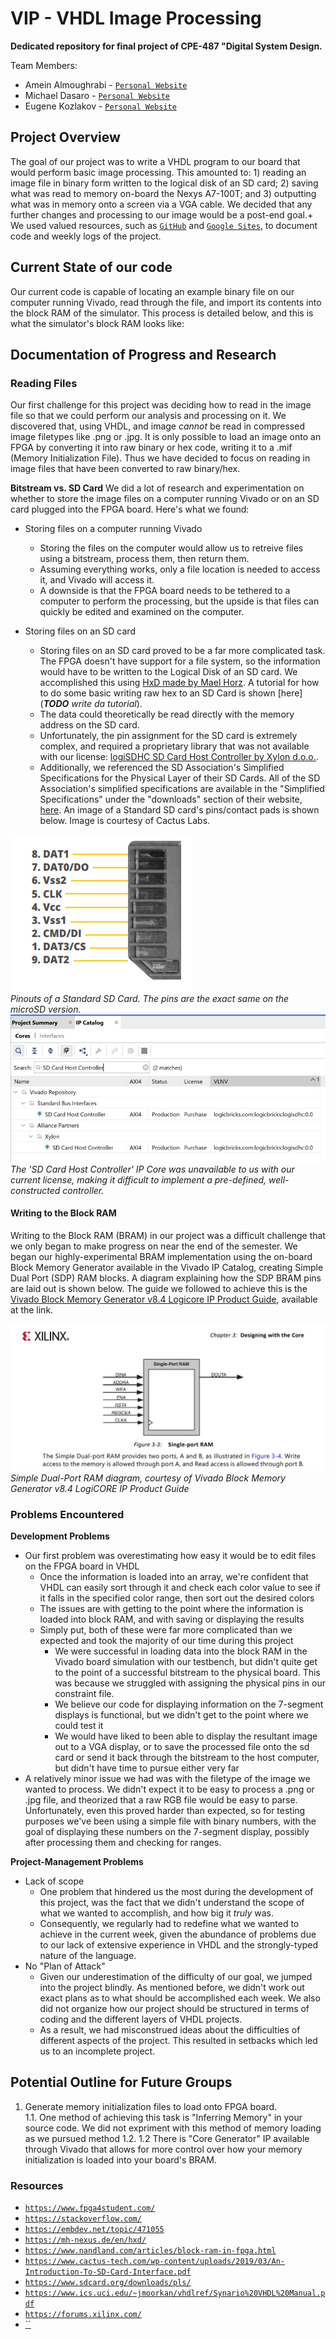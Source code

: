 # VIP - **V**HDL **I**mage **P**rocessing

**Dedicated repository for final project of CPE-487 "Digital System Design.**

Team Members:

- Amein Almoughrabi - [`Personal Website`](https://sites.google.com/view/ameinalmoughrabi)
- Michael Dasaro - [`Personal Website`](https://sites.google.com/stevens.edu/mdasarocpe487/home)
- Eugene Kozlakov - [`Personal Website`](https://sites.google.com/view/genek/home)

## **Project Overview**

The goal of our project was to write a VHDL program to our board that would perform basic image processing. This amounted to: 1) reading an image file in binary form written to the logical disk of an SD card; 2) saving what was read to memory on-board the Nexys A7-100T; and 3) outputting what was in memory onto a screen via a VGA cable. We decided that any further changes and processing to our image would be a post-end goal.+
We used valued resources, such as [`GitHub`](https://github.com/EKozlakov/DSDFP) and [`Google Sites`](https://sites.google.com/view/dsdfpgroup10/), to document code and weekly logs of the project.

## **Current State of our code**

Our current code is capable of locating an example binary file on our computer running Vivado, read through the file, and import its contents into the block RAM of the simulator. This process is detailed below, and this is what the simulator's block RAM looks like: 
<!--TODO add screenshots of simulator block RAM -->

## **Documentation of Progress and Research**
### **Reading Files**

Our first challenge for this project was deciding how to read in the image file so that we could perform our analysis and processing on it. We discovered that, using VHDL, and image *cannot* be read in compressed image filetypes like .png or .jpg. It is only possible to load an image onto an FPGA by converting it into raw binary or hex code, writing it to a .mif (Memory Initialization File). Thus we have decided to focus on reading in image files that have been converted to raw binary/hex.

**Bitstream vs. SD Card**
We did a lot of research and experimentation on whether to store the image files on a computer running Vivado or on an SD card plugged into the FPGA board. Here's what we found:

- Storing files on a computer running Vivado

  - Storing the files on the computer would allow us to retreive files using a bitstream, process them, then return them.
  - Assuming everything works, only a file location is needed to access it, and Vivado will access it.
  - A downside is that the FPGA board needs to be tethered to a computer to perform the processing, but the upside is that files can quickly be edited and examined on the computer.
  
- Storing files on an SD card
  - Storing files on an SD card proved to be a far more complicated task. The FPGA doesn't have support for a file system, so the information would have to be written to the Logical Disk of an SD card. We accomplished this using [HxD made by Mael Horz](https://mh-nexus.de/en/hxd/). A tutorial for how to do some basic writing raw hex to an SD Card is shown [here](***TODO** write da tutorial*).
  - The data could theoretically be read directly with the memory address on the SD card.
  - Unfortunately, the pin assignment for the SD card is extremely complex, and required a proprietary library that was not available with our license: [logiSDHC SD Card Host Controller by Xylon d.o.o.](https://www.xilinx.com/products/intellectual-property/1-1p025g.html).
  - Additionally, we referenced the SD Association's Simplified Specifications for the Physical Layer of their SD Cards. All of the SD Association's simplified specifications are available in the "Simplified Specifications" under the "downloads" section of their website, [here](https://www.sdcard.org/downloads/pls/). An image of a Standard SD card's pins/contact pads is shown below. Image is courtesy of Cactus Labs.

![Image not found](sdpinouts.jpg)  
*Pinouts of a Standard SD Card. The pins are the exact same on the microSD version.*  
![Image not found](sdhostlicense.jpg)  
*The 'SD Card Host Controller' IP Core was unavailable to us with our current license, making it difficult to implement a pre-defined, well-constructed controller.*  

#### **Writing to the Block RAM**

Writing to the Block RAM (BRAM) in our project was a difficult challenge that we only began to make progress on near the end of the semester. We began our highly-experimental BRAM implementation using the on-board Block Memory Generator available in the Vivado IP Catalog, creating Simple Dual Port (SDP) RAM blocks. A diagram explaining how the SDP BRAM pins are laid out is shown below. The guide we followed to achieve this is the [Vivado Block Memory Generator v8.4 Logicore IP Product Guide](https://www.xilinx.com/support/documentation/ip_documentation/blk_mem_gen/v8_4/pg058-blk-mem-gen.pdf), available at the link.  

  ![Image not found](sdpram.jpg)  
  *Simple Dual-Port RAM diagram, courtesy of Vivado Block Memory Generator v8.4 LogiCORE IP Product Guide*
  
### **Problems Encountered**

<!--It all started when VHDL was born
and its parents didn't even show up-->

**Development Problems**

- Our first problem was overestimating how easy it would be to edit files on the FPGA board in VHDL
  - Once the information is loaded into an array, we're confident that VHDL can easily sort through it and check each color value to see if it falls in the specified color range, then sort out the desired colors
  - The issues are with getting to the point where the information is loaded into block RAM, and with saving or displaying the results
  - Simply put, both of these were far more complicated than we expected and took the majority of our time during this project
    - We were successful in loading data into the block RAM in the Vivado board simulation with our testbench, but didn't quite get to the point of a successful bitstream to the physical board. This was because we struggled with assigning the physical pins in our constraint file.
    - We believe our code for displaying information on the 7-segment displays is functional, but we didn't get to the point where we could test it
    - We would have liked to been able to display the resultant image out to a VGA display, or to save the processed file onto the sd card or send it back through the bitstream to the host computer, but didn't have time to pursue either very far
- A relatively minor issue we had was with the filetype of the image we wanted to process. We didn't expect it to be easy to process a .png or .jpg file, and theorized that a raw RGB file would be easy to parse. Unfortunately, even this proved harder than expected, so for testing purposes we've been using a simple file with binary numbers, with the goal of displaying these numbers on the 7-segment display, possibly after processing them and checking for ranges.
  
**Project-Management Problems**

- Lack of scope
  - One problem that hindered us the most during the development of this project, was the fact that we didn't understand the scope of what we wanted to accomplish, and how big it *truly* was.
  - Consequently, we regularly had to redefine what we wanted to achieve in the current week, given the abundance of problems due to our lack of extensive experience in VHDL and the strongly-typed nature of the language.
- No "Plan of Attack"
  - Given our underestimation of the difficulty of our goal, we jumped into the project blindly. As mentioned before, we didn't work out exact plans as to what should be accomplished each week. We also did not organize how our project should be structured in terms of coding and the different layers of VHDL projects.
  - As a result, we had misconstrued ideas about the difficulties of different aspects of the project. This resulted in setbacks which led us to an incomplete project.
<!-- add more  -->

## Potential Outline for Future Groups
<!-- i will make this an ordered/numbered list-->

1. Generate memory initialization files to load onto FPGA board.  
  1.1. One method of achieving this task is "Inferring Memory" in your source code. We did not expriment with this method of memory loading as we pursued method 1.2.
  1.2  There is "Core Generator" IP available through Vivado that allows for more control over how your memory initialization is loaded into your board's BRAM. <!--i will check license availability-->


### Resources

- [`https://www.fpga4student.com/`](https://www.fpga4student.com/)
- [`https://stackoverflow.com/`](https://stackoverflow.com/)
- [`https://embdev.net/topic/471055`](https://embdev.net/topic/471055)
- [`https://mh-nexus.de/en/hxd/`](https://mh-nexus.de/en/hxd/)
- [`https://www.nandland.com/articles/block-ram-in-fpga.html`](https://www.nandland.com/articles/block-ram-in-fpga.html)
- [`https://www.cactus-tech.com/wp-content/uploads/2019/03/An-Introduction-To-SD-Card-Interface.pdf`](https://www.cactus-tech.com/wp-content/uploads/2019/03/An-Introduction-To-SD-Card-Interface.pdf)
- [`https://www.sdcard.org/downloads/pls/`](https://www.sdcard.org/downloads/pls/)
- [`https://www.ics.uci.edu/~jmoorkan/vhdlref/Synario%20VHDL%20Manual.pdf`](https://www.ics.uci.edu/~jmoorkan/vhdlref/Synario%20VHDL%20Manual.pdf)
- [`https://forums.xilinx.com/`](https://forums.xilinx.com/)
- [``]()